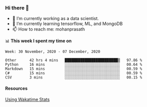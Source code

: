 ### Hi there 👋

- 🔭 I’m currently working as a data scientist.
- 🌱 I’m currently learning tensorflow, ML, and MongoDB
- 📫 How to reach me: mohanprasath

📊 **This week I spent my time on**
<!--START_SECTION:waka-->
```text
Week: 30 November, 2020 - 07 December, 2020

Other      42 hrs 4 mins   ████████████████████████▒   97.86 % 
Python     16 mins         ░░░░░░░░░░░░░░░░░░░░░░░░░   00.64 % 
Markdown   15 mins         ░░░░░░░░░░░░░░░░░░░░░░░░░   00.59 % 
C#         15 mins         ░░░░░░░░░░░░░░░░░░░░░░░░░   00.59 % 
CSV        3 mins          ░░░░░░░░░░░░░░░░░░░░░░░░░   00.15 % 
```
<!--END_SECTION:waka-->

#### Resources
[Using Wakatime Stats](https://github.com/marketplace/actions/waka-readme)

